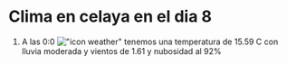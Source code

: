 # Clima en celaya en el dia 8

1. A las 0:0 !["icon weather"](http://openweathermap.org/img/w/10n.png) tenemos una temperatura de 15.59 C con lluvia moderada y  vientos de 1.61 y nubosidad al 92%
